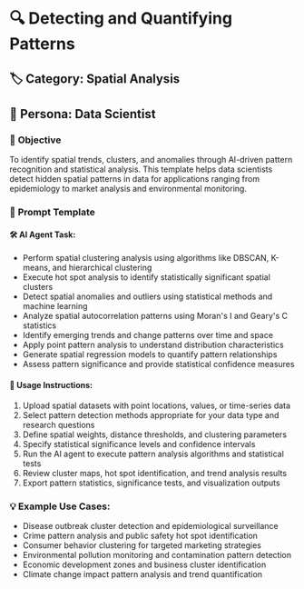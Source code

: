 # 🔍 Detecting and Quantifying Patterns

## 🏷️ **Category:** Spatial Analysis  
## 👤 **Persona:** Data Scientist

### 🎯 **Objective**
To identify spatial trends, clusters, and anomalies through AI-driven pattern recognition and statistical analysis. This template helps data scientists detect hidden spatial patterns in data for applications ranging from epidemiology to market analysis and environmental monitoring.

### 📝 **Prompt Template**
#### 🛠 AI Agent Task:
- Perform spatial clustering analysis using algorithms like DBSCAN, K-means, and hierarchical clustering
- Execute hot spot analysis to identify statistically significant spatial clusters
- Detect spatial anomalies and outliers using statistical methods and machine learning
- Analyze spatial autocorrelation patterns using Moran's I and Geary's C statistics
- Identify emerging trends and change patterns over time and space
- Apply point pattern analysis to understand distribution characteristics
- Generate spatial regression models to quantify pattern relationships
- Assess pattern significance and provide statistical confidence measures

#### 🔧 Usage Instructions:
1. Upload spatial datasets with point locations, values, or time-series data
2. Select pattern detection methods appropriate for your data type and research questions
3. Define spatial weights, distance thresholds, and clustering parameters
4. Specify statistical significance levels and confidence intervals
5. Run the AI agent to execute pattern analysis algorithms and statistical tests
6. Review cluster maps, hot spot identification, and trend analysis results
7. Export pattern statistics, significance tests, and visualization outputs

### 💡 **Example Use Cases:**
- Disease outbreak cluster detection and epidemiological surveillance
- Crime pattern analysis and public safety hot spot identification
- Consumer behavior clustering for targeted marketing strategies
- Environmental pollution monitoring and contamination pattern detection
- Economic development zones and business cluster identification
- Climate change impact pattern analysis and trend quantification